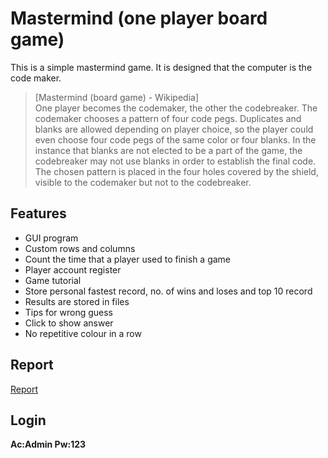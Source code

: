 # Mastermind (one player board game)
This is a simple mastermind game. It is designed that the computer is the code maker.


> [Mastermind (board game) - Wikipedia]  
> One player becomes the codemaker, the other the codebreaker. The codemaker chooses a pattern of four code pegs. Duplicates and blanks are allowed depending on player choice, so the player could even choose four code pegs of the same color or four blanks. In the instance that blanks are not elected to be a part of the game, the codebreaker may not use blanks in order to establish the final code. The chosen pattern is placed in the four holes covered by the shield, visible to the codemaker but not to the codebreaker.  

## Features
* GUI program
* Custom rows and columns
* Count the time that a player used to finish a game
* Player account register
* Game tutorial
* Store personal fastest record, no. of wins and loses and top 10 record
* Results are stored in files
* Tips for wrong guess
* Click to show answer
* No repetitive colour in a row

## Report
[Report](MASTERMIND.docx)

## Login
**Ac:Admin     Pw:123**